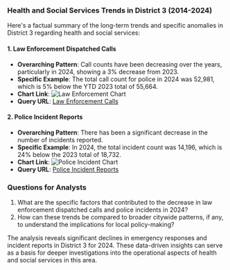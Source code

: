 ### Health and Social Services Trends in District 3 (2014-2024)

Here's a factual summary of the long-term trends and specific anomalies in District 3 regarding health and social services:

#### 1. Law Enforcement Dispatched Calls
- **Overarching Pattern**: Call counts have been decreasing over the years, particularly in 2024, showing a 3% decrease from 2023.
- **Specific Example**: The total call count for police in 2024 was 52,981, which is 5% below the YTD 2023 total of 55,664.
- **Chart Link**: ![Law Enforcement Chart](../static/chart_d08e8b.png)
- **Query URL**: [Law Enforcement Calls](https://data.sfgov.org/resource/2zdj-bwza.json?%24query=SELECT+agency%2C+call_type_final_desc%2C+disposition%2C+priority_final%2C+supervisor_district%2C+police_district%2C+analysis_neighborhood%2C+date_trunc_y%28received_datetime%29+AS+year+COUNT%28%2A%29+AS+call_count+WHERE+received_datetime+%3E%3D%272014-01-01%27+GROUP+BY+agency%2C+call_type_final_desc%2C+disposition%2C+priority_final%2C+supervisor_district%2C+police_district%2C+analysis_neighborhood%2C+year+ORDER+BY+year+LIMIT+5000+OFFSET+535000)

#### 2. Police Incident Reports
- **Overarching Pattern**: There has been a significant decrease in the number of incidents reported.
- **Specific Example**: In 2024, the total incident count was 14,196, which is 24% below the 2023 total of 18,732.
- **Chart Link**: ![Police Incident Chart](../static/chart_bbb06a.png)
- **Query URL**: [Police Incident Reports](https://data.sfgov.org/resource/wg3w-h783.json?%24query=SELECT+Incident_Category%2C+Incident_Subcategory%2C+supervisor_district%2C+CASE+WHEN+Incident_Category+IN+%28%27Assault%27%2C+%27Homicide%27%2C+%27Rape%27%2C+%27Robbery%27%2C+%27Human+Trafficking+%28A%29%2C+Commercial+Sex+Acts%27%2C+%27Human+Trafficking%2C+Commercial+Sex+Acts%27%2C+%27Human+Trafficking%28B%29%2C+Involuntary+Servitude%27%2C+%27Offences+Against+The+Family+And+Children%27%2C+%27Weapons+Carrying+Etc%27%2C+%27Weapons+Offense%27%2C+%27Weapons+Offence%27%29+THEN+%27Violent+Crime%27+WHEN+Incident_Category+IN+%28%27Arson%27%2C+%27Burglary%27%2C+%27Forgery+And+Counterfeiting%27%2C+%27Fraud%27%2C+%27Larceny+Theft%27%2C+%27Motor+Vehicle+Theft%27%2C+%27Motor+Vehicle+Theft%3F%27%2C+%27Stolen+Property%27%2C+%27Vandalism%27%2C+%27Embezzlement%27%2C+%27Recovered+Vehicle%27%2C+%27Vehicle+Impounded%27%2C+%27Vehicle+Misplaced%27%29+THEN+%27Property+Crime%27WHEN+Incident_Category+IN+%28%27Drug+Offense%27%2C+%27Drug+Violation%27%29+THEN+%27Drug+Crimes%27+ELSE+%27Other+Crimes%27+END+AS+grouped_category%2C+Report_Type_Description%2C+Police_District%2C+date_trunc_y%28Report_Datetime%29+AS+year%2C+COUNT%28%2A%29+AS+incident_count+WHERE+Report_Datetime%3E%3D%272014-01-01%27+GROUP+BY+supervisor_district%2C+grouped_category%2C+Report_Type_Description%2C+Police_District%2C+Incident_Category%2C+Incident_Subcategory%2C+year+ORDER+BY+year%2C+grouped_category+LIMIT+5000+OFFSET+35000)

### Questions for Analysts
1. What are the specific factors that contributed to the decrease in law enforcement dispatched calls and police incidents in 2024?
2. How can these trends be compared to broader citywide patterns, if any, to understand the implications for local policy-making?

The analysis reveals significant declines in emergency responses and incident reports in District 3 for 2024. These data-driven insights can serve as a basis for deeper investigations into the operational aspects of health and social services in this area.